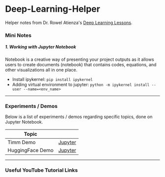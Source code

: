 # Deep-Learning-Helper
Helper notes from Dr. Rowel Atienza's <a href="https://github.com/roatienza/Deep-Learning-Experiments">Deep Learning Lessons</a>.

### Mini Notes
##### 1. Working with **Jupyter Notebook**

Notebook is a creative way of presenting your project outputs as it allows users to create documents (notebook) that contains codes, equations, and other visualizations all in one place.

  - Install ipykernel: `pip install ipykernel`
  - Adding virtual environment to jupyter: `python -m ipykernel install --user --name=<env_name>`

---

### Experiments / Demos

Below is a list of experiments / demos regarding specific topics, done on Jupyter Notebook. 

| Topic |      |
|-------|------|
| Timm Demo  | <a href="https://github.com/izzajalandoni/Deep-Learning-Helper/blob/main/timm_demo.ipynb">Jupyter</a> |      |
| HuggingFace Demo | <a href="https://github.com/izzajalandoni/Deep-Learning-Helper/blob/main/huggingface_demo.ipynb">Jupyter</a> |

---

### Useful YouTube Tutorial Links
